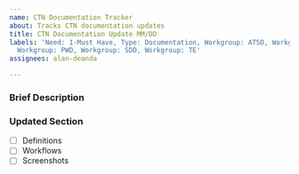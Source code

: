 ```yaml
---
name: CTN Documentation Tracker
about: Tracks CTN documentation updates
title: CTN Documentation Update MM/DD
labels: 'Need: 1-Must Have, Type: Documentation, Workgroup: ATSD, Workgroup: DTS,
  Workgroup: PWD, Workgroup: SDD, Workgroup: TE'
assignees: alan-deanda

---
```


### Brief Description

### Updated Section

- [ ] Definitions
- [ ] Workflows
- [ ] Screenshots
